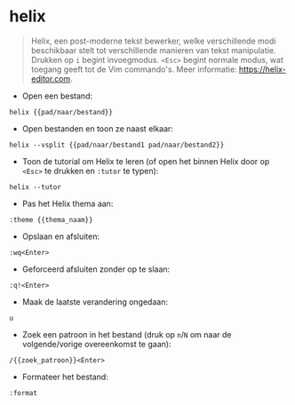 # helix

> Helix, een post-moderne tekst bewerker, welke verschillende modi beschikbaar stelt tot verschillende manieren van tekst manipulatie.
> Drukken op `i` begint invoegmodus. `<Esc>` begint normale modus, wat toegang geeft tot de Vim commando's.
> Meer informatie: <https://helix-editor.com>.

- Open een bestand:

`helix {{pad/naar/bestand}}`

- Open bestanden en toon ze naast elkaar:

`helix --vsplit {{pad/naar/bestand1 pad/naar/bestand2}}`

- Toon de tutorial om  Helix te leren (of open het binnen Helix door op `<Esc>` te drukken en `:tutor` te typen):

`helix --tutor`

- Pas het Helix thema aan:

`:theme {{thema_naam}}`

- Opslaan en afsluiten:

`:wq<Enter>`

- Geforceerd afsluiten zonder op te slaan:

`:q!<Enter>`

- Maak de laatste verandering ongedaan:

`u`

- Zoek een patroon in het bestand (druk op `n`/`N` om naar de volgende/vorige overeenkomst te gaan):

`/{{zoek_patroon}}<Enter>`

- Formateer het bestand:

`:format`
